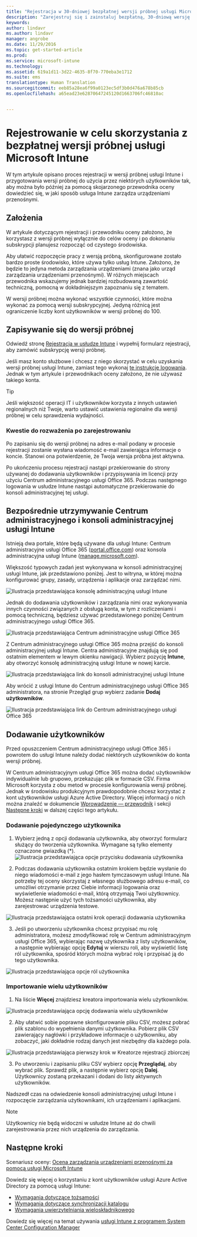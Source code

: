 ```yaml
---
title: "Rejestracja w 30-dniowej bezpłatnej wersji próbnej usługi Microsoft Intune | Microsoft Docs"
description: "Zarejestruj się i zainstaluj bezpłatną, 30-dniową wersję próbną usługi Microsoft Intune."
keywords: 
author: lindavr
ms.author: lindavr
manager: angrobe
ms.date: 11/29/2016
ms.topic: get-started-article
ms.prod: 
ms.service: microsoft-intune
ms.technology: 
ms.assetid: 619a1d11-3d22-4635-8f70-770eba3e1712
ms.suite: ems
translationtype: Human Translation
ms.sourcegitcommit: eeb85a28ea6f99a0123ec5df3b0d476a678b85cb
ms.openlocfilehash: a65ead23e62870647245120d1663706fc46810ac


---
```


# <a name="sign-up-for-a-microsoft-intune-free-trial"></a>Rejestrowanie w celu skorzystania z bezpłatnej wersji próbnej usługi Microsoft Intune
W tym artykule opisano proces rejestracji w wersji próbnej usługi Intune i przygotowania wersji próbnej do użycia przez niektórych użytkowników tak, aby można było później za pomocą skojarzonego przewodnika oceny dowiedzieć się, w jaki sposób usługa Intune zarządza urządzeniami przenośnymi. <!---or app data when devices are not enrolled in Intune.--->

## <a name="assumptions"></a>Założenia
W artykule dotyczącym rejestracji i przewodniku oceny założono, że korzystasz z wersji próbnej wyłącznie do celów oceny i po dokonaniu subskrypcji planujesz rozpocząć od czystego środowiska.

Aby ułatwić rozpoczęcie pracy z wersją próbną, skonfigurowane zostało bardzo proste środowisko, które używa tylko usług Intune. Założono, że będzie to jedyna metoda zarządzania urządzeniami (znana jako urząd zarządzania urządzeniami przenośnymi). W różnych miejscach przewodnika wskazujemy jednak bardziej rozbudowaną zawartość techniczną, pomocną w dokładniejszym zapoznaniu się z tematem.

W wersji próbnej można wykonać wszystkie czynności, które można wykonać za pomocą wersji subskrypcyjnej. Jedyną różnicą jest ograniczenie liczby kont użytkowników w wersji próbnej do 100.

## <a name="sign-up-for-your-trial"></a>Zapisywanie się do wersji próbnej
Odwiedź stronę [Rejestracja w usłudze Intune](https://portal.office.com/Signup/Signup.aspx?OfferId=40BE278A-DFD1-470a-9EF7-9F2596EA7FF9&dl=INTUNE_A&ali=1#0%20) i wypełnij formularz rejestracji, aby zamówić subskrypcję wersji próbnej.

Jeśli masz konto służbowe i chcesz z niego skorzystać w celu uzyskania wersji próbnej usługi Intune, zamiast tego wykonaj [te instrukcje logowania](https://docs.microsoft.com/en-us/intune/get-started/start-with-a-paid-subscription-to-microsoft-intune-step-1). Jednak w tym artykule i przewodnikach oceny założono, że nie używasz takiego konta.

> [!TIP]
> Jeśli większość operacji IT i użytkowników korzysta z innych ustawień regionalnych niż Twoje, warto ustawić ustawienia regionalne dla wersji próbnej w celu sprawdzenia wydajności.

### <a name="post-sign-up-considerations"></a>Kwestie do rozważenia po zarejestrowaniu
Po zapisaniu się do wersji próbnej na adres e-mail podany w procesie rejestracji zostanie wysłana wiadomość e-mail zawierająca informacje o koncie. Stanowi ona potwierdzenie, że Twoja wersja próbna jest aktywna.

Po ukończeniu procesu rejestracji nastąpi przekierowanie do strony używanej do dodawania użytkowników i przypisywania im licencji przy użyciu Centrum administracyjnego usługi Office 365. Podczas następnego logowania w usłudze Intune nastąpi automatyczne przekierowanie do konsoli administracyjnej tej usługi.

## <a name="keeping-the-admin-center-and-the-intune-administration-console-straight"></a>Bezpośrednie utrzymywanie Centrum administracyjnego i konsoli administracyjnej usługi Intune
Istnieją dwa portale, które będą używane dla usługi Intune: Centrum administracyjne usługi Office 365 ([portal.office.com](https://portal.office.com)) oraz konsola administracyjna usługi Intune ([manage.microsoft.com](https://manage.microsoft.com)).

Większość typowych zadań jest wykonywana w konsoli administracyjnej usługi Intune, jak przedstawiono poniżej. Jest to witryna, w której można konfigurować grupy, zasady, urządzenia i aplikacje oraz zarządzać nimi.

![Ilustracja przedstawiająca konsolę administracyjną usługi Intune](./media/sign-up/intune-admin-console.png)

Jednak do dodawania użytkowników i zarządzania nimi oraz wykonywania innych czynności związanych z obsługą konta, w tym z rozliczeniami i pomocą techniczną, będziesz używać przedstawionego poniżej Centrum administracyjnego usługi Office 365.

![Ilustracja przedstawiająca Centrum administracyjne usługi Office 365](./media/sign-up/office-admin-center.png)

Z Centrum administracyjnego usługi Office 365 można przejść do konsoli administracyjnej usługi Intune. Centra administracyjne znajdują się pod ostatnim elementem w lewym okienku nawigacji. Wybierz pozycję **Intune**, aby otworzyć konsolę administracyjną usługi Intune w nowej karcie.

![Ilustracja przedstawiająca link do konsoli administracyjnej usługi Intune](./media/sign-up/link-to-intune.png)

Aby wrócić z usługi Intune do Centrum administracyjnego usługi Office 365 administratora, na stronie Przegląd grup wybierz zadanie **Dodaj użytkowników**.

![Ilustracja przedstawiająca link do Centrum administracyjnego usługi Office 365](./media/sign-up/task-add-users.png)

## <a name="add-users"></a>Dodawanie użytkowników
Przed opuszczeniem Centrum administracyjnego usługi Office 365 i powrotem do usługi Intune należy dodać niektórych użytkowników do konta wersji próbnej.

W Centrum administracyjnym usługi Office 365 można dodać użytkowników indywidualnie lub grupowo, przekazując plik w formacie CSV. Firma Microsoft korzysta z obu metod w procesie konfigurowania wersji próbnej. Jednak w środowisku produkcyjnym prawdopodobnie chcesz korzystać z kont użytkowników usługi Azure Active Directory. Więcej informacji o nich można znaleźć w dokumencie [Wprowadzenie — przewodnik](https://docs.microsoft.com/en-us/intune/get-started/start-with-a-paid-subscription-to-microsoft-intune-step-3) i sekcji [Następne kroki](#Next-steps) w dalszej części tego artykułu.

### <a name="add-an-individual-user"></a>Dodawanie pojedynczego użytkownika
1. Wybierz jedną z opcji dodawania użytkownika, aby otworzyć formularz służący do tworzenia użytkownika. Wymagane są tylko elementy oznaczone gwiazdką (\*).
![Ilustracja przedstawiająca opcje przycisku dodawania użytkownika](./media/sign-up/add-user.png)


2.  Podczas dodawania użytkownika ostatnim krokiem będzie wysłanie do niego wiadomości e-mail z jego hasłem tymczasowym usługi Intune. Na potrzeby tej oceny skorzystaj z własnego służbowego adresu e-mail, co umożliwi otrzymanie przez Ciebie informacji logowania oraz wyświetlenie wiadomości e-mail, którą otrzymają Twoi użytkownicy. Możesz następnie użyć tych tożsamości użytkownika, aby zarejestrować urządzenia testowe.<br/>

 ![Ilustracja przedstawiająca ostatni krok operacji dodawania użytkownika](./media/sign-up/new-user-2.png)

3. Jeśli po utworzeniu użytkownika chcesz przypisać mu rolę administratora, możesz zmodyfikować rolę w Centrum administracyjnym usługi Office 365, wybierając nazwę użytkownika z listy użytkowników, a następnie wybierając opcję **Edytuj** w wierszu roli, aby wyświetlić listę ról użytkownika, spośród których można wybrać rolę i przypisać ją do tego użytkownika.

 ![Ilustracja przedstawiająca opcje ról użytkownika](./media/sign-up/change-user-role.png)

### <a name="import-multiple-users"></a>Importowanie wielu użytkowników
1. Na liście **Więcej** znajdziesz kreatora importowania wielu użytkowników.

 ![Ilustracja przedstawiająca opcję dodawania wielu użytkowników](./media/sign-up/add-multiple-users.png)

2. Aby ułatwić sobie poprawne skonfigurowanie pliku CSV, możesz pobrać plik szablonu do wypełnienia danymi użytkownika. Pobierz plik CSV zawierający nagłówki i przykładowe informacje o użytkowniku, aby zobaczyć, jaki dokładnie rodzaj danych jest niezbędny dla każdego pola.

 ![Ilustracja przedstawiająca pierwszy krok w Kreatorze rejestracji zbiorczej](./media/sign-up/bulk-enroll-step-1.png)


3. Po utworzeniu i zapisaniu pliku CSV wybierz opcję **Przeglądaj**, aby wybrać plik. Sprawdź plik, a następnie wybierz opcję **Dalej**. Użytkownicy zostaną przekazani i dodani do listy aktywnych użytkowników.

Nadszedł czas na odwiedzenie konsoli administracyjnej usługi Intune i rozpoczęcie zarządzania użytkownikami, ich urządzeniami i aplikacjami.

> [!NOTE]
> Użytkownicy nie będą widoczni w usłudze Intune aż do chwili zarejestrowania przez nich urządzenia do zarządzania.

## <a name="next-steps"></a>Następne kroki
Scenariusz oceny: [Ocena zarządzania urządzeniami przenośnymi za pomocą usługi Microsoft Intune](mobile-device-management-trial-guide-microsoft-intune.md)

Dowiedz się więcej o korzystaniu z kont użytkowników usługi Azure Active Directory za pomocą usługi Intune:
- [Wymagania dotyczące tożsamości](https://docs.microsoft.com/en-us/active-directory/active-directory-hybrid-identity-design-considerations-overview#design-considerations-overview)
- [Wymagania dotyczące synchronizacji katalogu](https://docs.microsoft.com/en-us/active-directory/active-directory-hybrid-identity-design-considerations-directory-sync-requirements)
- [Wymagania uwierzytelniania wieloskładnikowego](https://docs.microsoft.com/en-us/active-directory/active-directory-hybrid-identity-design-considerations-multifactor-auth-requirements)

Dowiedz się więcej na temat używania [usługi Intune z programem System Center Configuration Manager](https://docs.microsoft.com/en-us/sccm/mdm/understand/hybrid-mobile-device-management)



<!--HONumber=Dec16_HO2-->


